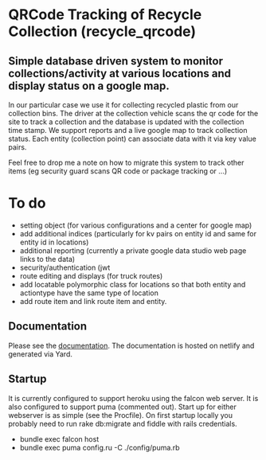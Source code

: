 # QRCode Tracking of Recycle Collection (recycle_qrcode)

## Simple database driven system to monitor collections/activity at various locations and display status on a google map.
In our particular case we use it for collecting recycled plastic from our collection bins.  The driver at the collection vehicle scans the qr code for the site to track a collection and the database is updated with the collection time stamp.    We support reports and a live google map to track collection status.  Each entity (collection point) can associate data with it via key value pairs.


Feel free to drop me a note on how to migrate this system to track other items (eg security guard scans QR code or package tracking or ...)

# To do
  * setting object  (for various configurations and a center for google map)
  * add additional indices  (particularly for kv pairs on entity id and same for entity id in locations)
  * additional reporting (currently a private google data studio web page links to the data)
  * security/authentication (jwt
  * route editing and displays (for truck routes)
  * add locatable polymorphic class for locations so that both entity and actiontype have the same type of location
  * add route item and link route item and entity.


## Documentation
Please see the [documentation](https://docs.verde-tl.com).  The documentation is hosted on netlify and generated via Yard.

## Startup
It is currently configured to support heroku using the falcon web server.  It is also configured to support puma (commented out).  Start up for either webserver is as simple (see the Procfile).  On first startup locally you probably need to run rake db:migrate and fiddle with rails credentials.
  * bundle exec falcon host
  * bundle exec puma config.ru  -C ./config/puma.rb
